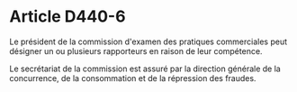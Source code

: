 # Article D440-6

Le président de la commission d'examen des pratiques commerciales peut désigner un ou plusieurs rapporteurs en raison de leur compétence.

Le secrétariat de la commission est assuré par la direction générale de la concurrence, de la consommation et de la répression des fraudes.
